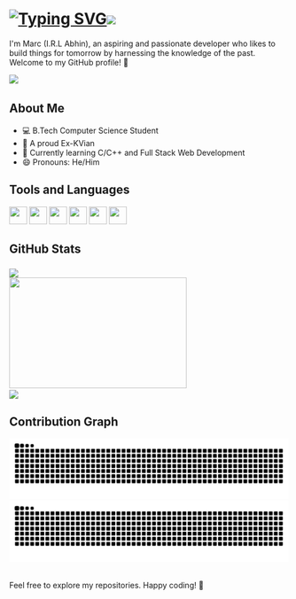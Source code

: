 #  <a href="#"><img src="https://readme-typing-svg.herokuapp.com?font=alliance&size=32&pause=1000&color=F7F7F7&center=true&vCenter=true&repeat=false&random=false&width=252&height=34&lines=Hey%2C+Stranger!" alt="Typing SVG" /></a><img height=50 width-50 src="https://github.com/elmarcsalvador/elmarcsalvador/assets/72746950/4716c74c-767d-46b7-a254-fd1fcf4f1a69" />


I'm Marc (I.R.L Abhin), an aspiring and passionate developer who likes to build things for tomorrow by harnessing the knowledge of the past. Welcome to my GitHub profile! 🚀

![](https://komarev.com/ghpvc/?username=elmarcsalvador&style=flat-square&color=blueviolet)
## About Me
- 💻 B.Tech Computer Science Student
- 👔 A proud Ex-KVian
- 🌱 Currently learning C/C++ and Full Stack Web Development
- 😄 Pronouns: He/Him

## Tools and Languages
<p>
<img height=32 width=32 src="https://cdn.jsdelivr.net/gh/devicons/devicon/icons/python/python-original.svg" />
<img height=32 width=32 src="https://cdn.jsdelivr.net/gh/devicons/devicon/icons/arduino/arduino-original.svg" />
<img height=32 width=32 src="https://cdn.jsdelivr.net/gh/devicons/devicon/icons/mysql/mysql-original.svg" />
<img height=32 width=32 src="https://cdn.jsdelivr.net/gh/devicons/devicon/icons/vscode/vscode-original.svg" />
<img height=32 width=32 src="https://cdn.jsdelivr.net/gh/devicons/devicon/icons/windows8/windows8-original.svg" />
<img height=32 width=32 src="https://cdn.jsdelivr.net/gh/devicons/devicon/icons/linux/linux-original.svg" />          
</p>       
          
## GitHub Stats
<p>
<a href="#">
  <img height=200 align="middle" src="https://github-readme-stats.vercel.app/api?username=elmarcsalvador&theme=midnight-purple" />
</a>
<br>
<a href="#">
  <img height=200 width=320 align="middle" src="https://github-readme-stats.vercel.app/api/top-langs?username=elmarcsalvador&layout=donut&card_width=320&theme=midnight-purple" />
</a>
<br>
<a>
  <img align=center src="http://github-readme-streak-stats.herokuapp.com?user=elmarcsalvador&theme=midnight-purple&date_format=M%20j%5B%2C%20Y%5D" />
</a>
<br>
</p>

## Contribution Graph

![GitHub Snake Light](https://github.com/elmarcsalvador/elmarcsalvador/blob/output/snake-light.svg#gh-light-mode-only)
![GitHub Snake Dark](https://github.com/elmarcsalvador/elmarcsalvador/blob/output/snake-dark.svg#gh-dark-mode-only)

<br>
Feel free to explore my repositories. Happy coding! 🚀
